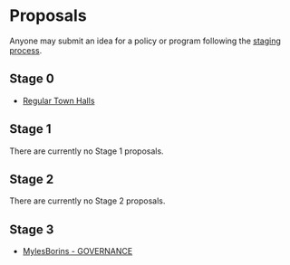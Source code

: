 # Proposals

Anyone may submit an idea for a policy or program following the [staging process](../STAGING_PROCESS.md).

## Stage 0

* [Regular Town Halls](./stage-0/regular-town-halls)

## Stage 1

There are currently no Stage 1 proposals.

## Stage 2

There are currently no Stage 2 proposals.

## Stage 3

* [MylesBorins - GOVERNANCE](./adopted/mylesborins-GOVERNANCE)
